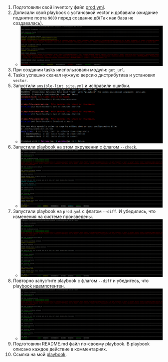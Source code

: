 1. Подготовили свой inventory файл [prod.yml](https://github.com/Miliandra/08-02-ansible/blob/main/playbook/inventory/prod.yml).
2. Дописали свой playbook с установкой vector и добавили ожидание поднятие порта `9000` перед создание дб(Так как база не создавалась).
   - ![img](Images/change_site_yml.png)
3. При создании tasks ииспользовали модули: `get_url`.
4. Tasks успешно скачал нужную версию дистрибутива и установил `vector`.
5. Запустили `ansible-lint site.yml` и исправили ошибки.
   - ![img](Images/ansible_lint.png)
6. Запустили playbook на этом окружении с флагом `--check`.
   - ![img](Images/ansible_check.png)
7. Запустили playbook на `prod.yml` с флагом `--diff`. И убедились, что изменения на системе произведены.
   - ![img](Images/first_diff.png)
8. Повторно запустите playbook с флагом `--diff` и убедитесь, что playbook идемпотентен.
   - ![img](Images/second_diff.png)
9. Подготовили README.md файл по-своему playbook. В playbook описано каждое действие в комментариях.
10. Ссылка на мой [playbook](https://github.com/Miliandra/08-02-ansible).
